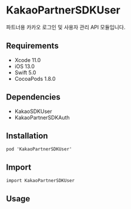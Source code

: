 # KakaoPartnerSDKUser

파트너용 카카오 로그인 및 사용자 관리 API 모듈입니다.

## Requirements
- Xcode 11.0
- iOS 13.0
- Swift 5.0
- CocoaPods 1.8.0

## Dependencies
- KakaoSDKUser
- KakaoPartnerSDKAuth

## Installation
```
pod 'KakaoPartnerSDKUser'
```

## Import
```
import KakaoPartnerSDKUser
```

## Usage